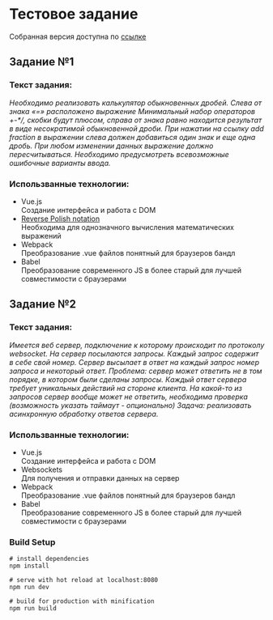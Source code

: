 # Тестовое задание


Собранная версия доступна по [ссылке](https://fraction-calculator-and-websockets-comment.netlify.com/)

## Задание №1

### Текст задания:  
_Необходимо реализовать калькулятор обыкновенных дробей. Слева от знака «=» расположено выражение
Минимальный набор операторов +-*/, скобки будут плюсом, справа от знака равно находится результат в виде
несократимой обыкновенной дроби. При нажатии на ссылку add fraction в выражении слева должен добавиться
один знак и еще одна дробь. При любом изменении данных выражение должно пересчитываться. Необходимо
предусмотреть всевозможные ошибочные варианты ввода._  


### Использванные технологии:

- Vue.js   
Создание интерфейса и работа с DOM 
- [Reverse Polish notation](https://en.wikipedia.org/wiki/Reverse_Polish_notation)      
Необходима для однозначного вычисления математических выражений  
- Webpack       
Преобразование .vue файлов понятный для браузеров бандл
- Babel    
Преобразование современного JS в более старый для лучшей совместимости с браузерами

## Задание №2

### Текст задания:  
_Имеется веб сервер, подключение к которому происходит по протоколу websocket. На сервер посылаются запросы.
Каждый запрос содержит в себе свой номер. Сервер высылает в ответ на каждый запрос номер запроса и
некоторый ответ.
Проблема: сервер может ответить не в том порядке, в котором были сделаны запросы. Каждый ответ сервера
требует уникальных действий на стороне клиента. На какой-то из запросов сервер вообще может не ответить,
необходима проверка (возможность указать таймаут - опционально)
Задача: реализовать асинхронную обработку ответов сервера._    


### Использванные технологии:

- Vue.js   
Создание интерфейса и работа с DOM 
- Websockets   
Для получения и отправки данных на сервер
- Webpack       
Преобразование .vue файлов понятный для браузеров бандл
- Babel    
Преобразование современного JS в более старый для лучшей совместимости с браузерами

### Build Setup
```
# install dependencies
npm install

# serve with hot reload at localhost:8080
npm run dev

# build for production with minification
npm run build

```
